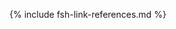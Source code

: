 
[USCoreConditionEncounterDiagnosis]: http://hl7.org/fhir/us/core/STU5.0.1/StructureDefinition-us-core-condition-encounter-diagnosis.html
[USCoreConditionProblemsandHealthConcerns]: http://hl7.org/fhir/us/core/STU5.0.1/StructureDefinition-us-core-condition-problems-health-concerns.html
[USCoreLocation]: http://hl7.org/fhir/us/core/STU5.0.1/StructureDefinition-us-core-location.html
[USCoreOrganization]: http://hl7.org/fhir/us/core/STU5.0.1/StructureDefinition-us-core-organization.html
[USCorePatient]: http://hl7.org/fhir/us/core/STU5.0.1/StructureDefinition-us-core-patient.html
[USCorePractitioner]: http://hl7.org/fhir/us/core/STU5.0.1/StructureDefinition-us-core-practitioner.html
[USCorePractitionerRole]: http://hl7.org/fhir/us/core/STU5.0.1/StructureDefinition-us-core-practitionerrole.html

[PartialDatesAndTimes]: usage.html#partial-dates-and-times
[Note on Decedent Name]: usage.html#decedent-name
[Note on Decedent Gender]: usage.html#decedent-gender
[CityCodes]: usage.html#city-codes
[CountyCodes]: usage.html#county-codes
[StateLiterals]: usage.html#state-literals
[CountryLiterals]: usage.html#country-literals
[Note on missing data]: usage.html#specifying-none-of-the-above-and-missing-data
[Note on missing abnormal conditions of newborn data]: usage.html#abnormal-conditions-of-newborn
[Note on missing maternal morbidity data]: usage.html#maternal-morbidities
[Note on missing characteristics of labor and delivery data]: usage.html#characteristics-of-labor-and-delivery
[Note on missing pregnancy risk factors data]: usage.html#pregnancy-risk-factors
[Note on missing congenital anomaly data]: usage.html#congenital-anomalies-of-newborn
[Note on missing infections present data]: usage.html#infection-present-during-pregnancy
[Handling of edit flags]: usage.html#handling-of-edit-flags

[PHVS_Occupation_CDC_Census2010VS]: https://phinvads.cdc.gov/vads/ViewValueSet.action?oid=2.16.840.1.114222.4.11.7186
[PHVS_Industry_CDC_Census2010VS]: https://phinvads.cdc.gov/vads/ViewValueSet.action?oid=2.16.840.1.114222.4.11.7187
[PHVS_Occupation_CDC_Census2012VS]: https://phinvads.cdc.gov/vads/ViewValueSet.action?oid=2.16.840.1.114222.4.11.8026
[PHVS_Industry_CDC_Census2012VS]: https://phinvads.cdc.gov/vads/ViewValueSet.action?oid=2.16.840.1.114222.4.11.8027
[PHVS_Occupation_CDC_Census2018VS]: https://phinvads.cdc.gov/vads/ViewValueSet.action?oid=2.16.840.1.114222.4.11.8065
[PHVS_Industry_CDC_Census2018VS]: https://phinvads.cdc.gov/vads/ViewValueSet.action?oid=2.16.840.1.114222.4.11.8066
[ACMESystemRejectVS]: ValueSet-vrdr-system-reject-vs.html

{% include fsh-link-references.md %}
